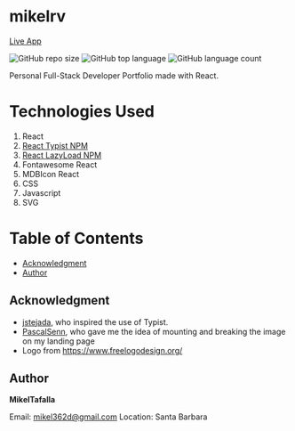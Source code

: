 # mikelrv

[Live App](https://mikelrv.com/)

![GitHub repo size](https://img.shields.io/github/repo-size/MikelTafalla/mikelrv?logo=github)
![GitHub top language](https://img.shields.io/github/languages/top/MikelTafalla/mikelrv?color=green&logo=github&logoColor=green)
![GitHub language count](https://img.shields.io/github/languages/count/MikelTafalla/mikelrv?color=green&logo=github&logoColor=green)

Personal Full-Stack Developer Portfolio made with React.

# Technologies Used

1. React
2. [React Typist NPM](https://www.npmjs.com/package/react-typist)
3. [React LazyLoad NPM](https://www.npmjs.com/package/react-lazyload)
4. Fontawesome React
5. MDBIcon React
6. CSS
7. Javascript
8. SVG

# Table of Contents
* [Acknowledgment](#acknowledgment)
* [Author](#author)

## Acknowledgment
* [jstejada](https://github.com/jstejada/react-typist), who inspired the use of Typist.
* [PascalSenn](https://codesandbox.io/s/mz790jmkjy?file=/src/index.js), who gave me the idea of mounting and breaking the image on my landing page
* Logo from https://www.freelogodesign.org/

## Author 

**MikelTafalla**

Email: mikel362d@gmail.com
Location: Santa Barbara

